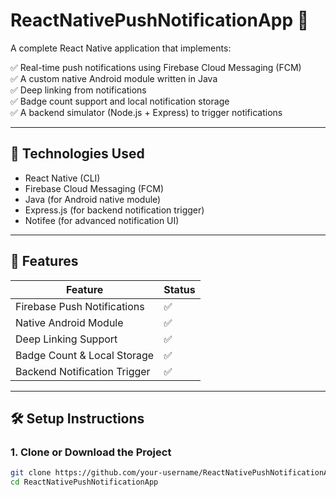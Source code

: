 # ReactNativePushNotificationApp 🚀

A complete React Native application that implements:

✅ Real-time push notifications using Firebase Cloud Messaging (FCM)  
✅ A custom native Android module written in Java  
✅ Deep linking from notifications  
✅ Badge count support and local notification storage  
✅ A backend simulator (Node.js + Express) to trigger notifications

---

## 🔧 Technologies Used

- React Native (CLI)
- Firebase Cloud Messaging (FCM)
- Java (for Android native module)
- Express.js (for backend notification trigger)
- Notifee (for advanced notification UI)

---

## 📲 Features

| Feature                      | Status |
|-----------------------------|--------|
| Firebase Push Notifications | ✅      |
| Native Android Module       | ✅      |
| Deep Linking Support        | ✅      |
| Badge Count & Local Storage | ✅      |
| Backend Notification Trigger| ✅      |

---

## 🛠️ Setup Instructions

### 1. Clone or Download the Project
```bash
git clone https://github.com/your-username/ReactNativePushNotificationApp.git
cd ReactNativePushNotificationApp
